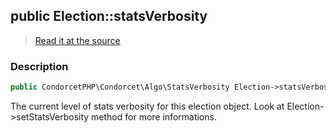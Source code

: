 ## public Election::statsVerbosity

> [Read it at the source](https://github.com/julien-boudry/Condorcet/blob/master/src/Election.php#L20)

### Description    

```php
public CondorcetPHP\Condorcet\Algo\StatsVerbosity Election->statsVerbosity 
```

The current level of stats verbosity for this election object. Look at Election->setStatsVerbosity method for more informations.
    